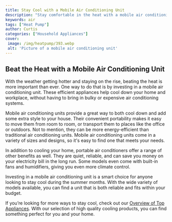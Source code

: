 ```yaml
---
title: Stay Cool with a Mobile Air Conditioning Unit
description: "Stay comfortable in the heat with a mobile air conditioning unit  perfect for keeping a small area cool during hot summer days Learn more about the features benefits and installation process of mobile AC units right here"
keywords: air
tags: ["Heat Pump"]
author: Curtis
categories: ["Household Appliances"]
cover: 
 image: /img/heatpump/393.webp
 alt: 'Picture of a mobile air conditioning unit'
---
```

## Beat the Heat with a Mobile Air Conditioning Unit

With the weather getting hotter and staying on the rise, beating the heat is more important than ever. One way to do that is by investing in a mobile air conditioning unit. These efficient appliances help cool down your home and workplace, without having to bring in bulky or expensive air conditioning systems.

Mobile air conditioning units provide a great way to both cool down and add some extra style to your house. Their convenient portability makes it easy to move them from room to room, or transport them to places like the office or outdoors. Not to mention, they can be more energy-efficient than traditional air conditioning units. Mobile air conditioning units come in a variety of sizes and designs, so it's easy to find one that meets your needs.

In addition to cooling your home, portable air conditioners offer a range of other benefits as well. They are quiet, reliable, and can save you money on your electricity bill in the long run. Some models even come with built-in fans and humidifiers, giving you even more climate control.

Investing in a mobile air conditioning unit is a smart choice for anyone looking to stay cool during the summer months. With the wide variety of models available, you can find a unit that is both reliable and fits within your budget. 

If you’re looking for more ways to stay cool, check out our [Overview of Top Appliances](./pages/appliance-overview). With our selection of high quality cooling products, you can find something perfect for you and your home.
